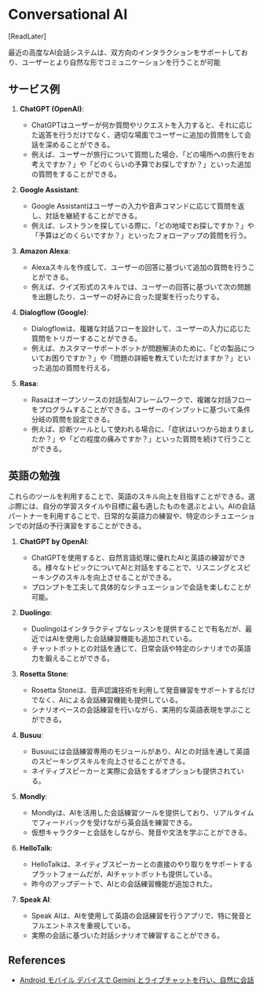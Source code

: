 # Conversational AI

[ReadLater]

最近の高度なAI会話システムは、双方向のインタラクションをサポートしており、ユーザーとより自然な形でコミュニケーションを行うことが可能

## サービス例

1. **ChatGPT (OpenAI)**:
   - ChatGPTはユーザーが何か質問やリクエストを入力すると、それに応じた返答を行うだけでなく、適切な場面でユーザーに追加の質問をして会話を深めることができる。
   - 例えば、ユーザーが旅行について質問した場合、「どの場所への旅行をお考えですか？」や「どのくらいの予算でお探しですか？」といった追加の質問をすることができる。

2. **Google Assistant**:
   - Google Assistantはユーザーの入力や音声コマンドに応じて質問を返し、対話を継続することができる。
   - 例えば、レストランを探している際に、「どの地域でお探しですか？」や「予算はどのくらいですか？」といったフォローアップの質問を行う。

3. **Amazon Alexa**:
   - Alexaスキルを作成して、ユーザーの回答に基づいて追加の質問を行うことができる。
   - 例えば、クイズ形式のスキルでは、ユーザーの回答に基づいて次の問題を出題したり、ユーザーの好みに合った提案を行ったりする。

4. **Dialogflow (Google)**:
   - Dialogflowは、複雑な対話フローを設計して、ユーザーの入力に応じた質問をトリガーすることができる。
   - 例えば、カスタマーサポートボットが問題解決のために、「どの製品についてお困りですか？」や「問題の詳細を教えていただけますか？」といった追加の質問を行える。

5. **Rasa**:
   - Rasaはオープンソースの対話型AIフレームワークで、複雑な対話フローをプログラムすることができる。ユーザーのインプットに基づいて条件分岐の質問を設定できる。
   - 例えば、診断ツールとして使われる場合に、「症状はいつから始まりましたか？」や「どの程度の痛みですか？」といった質問を続けて行うことができる。

## 英語の勉強

これらのツールを利用することで、英語のスキル向上を目指すことができる。選ぶ際には、自分の学習スタイルや目標に最も適したものを選ぶとよい。AIの会話パートナーを利用することで、日常的な英語力の練習や、特定のシチュエーションでの対話の予行演習をすることができる。

1. **ChatGPT by OpenAI**:
   - ChatGPTを使用すると、自然言語処理に優れたAIと英語の練習ができる。様々なトピックについてAIと対話をすることで、リスニングとスピーキングのスキルを向上させることができる。
   - プロンプトを工夫して具体的なシチュエーションで会話を楽しむことが可能。

2. **Duolingo**:
   - Duolingoはインタラクティブなレッスンを提供することで有名だが、最近ではAIを使用した会話練習機能も追加されている。
   - チャットボットとの対話を通じて、日常会話や特定のシナリオでの英語力を鍛えることができる。

3. **Rosetta Stone**:
   - Rosetta Stoneは、音声認識技術を利用して発音練習をサポートするだけでなく、AIによる会話練習機能も提供している。
   - シナリオベースの会話練習を行いながら、実用的な英語表現を学ぶことができる。

4. **Busuu**:
   - Busuuには会話練習専用のモジュールがあり、AIとの対話を通して英語のスピーキングスキルを向上させることができる。
   - ネイティブスピーカーと実際に会話をするオプションも提供されている。

5. **Mondly**:
   - Mondlyは、AIを活用した会話練習ツールを提供しており、リアルタイムでフィードバックを受けながら英会話を練習できる。
   - 仮想キャラクターと会話をしながら、発音や文法を学ぶことができる。

6. **HelloTalk**:
   - HelloTalkは、ネイティブスピーカーとの直接のやり取りをサポートするプラットフォームだが、AIチャットボットも提供している。
   - 昨今のアップデートで、AIとの会話練習機能が追加された。

7. **Speak AI**:
   - Speak AIは、AIを使用して英語の会話練習を行うアプリで、特に発音とフルエントネスを重視している。
   - 実際の会話に基づいた対話シナリオで練習することができる。

## References

- [Android モバイル デバイスで Gemini とライブチャットを行い、自然に会話](https://support.google.com/gemini/answer/15274899?hl=ja)
